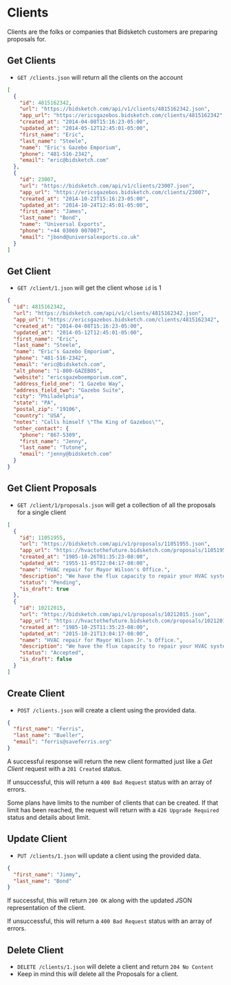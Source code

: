 # Clients

Clients are the folks or companies that Bidsketch customers are preparing proposals for.

## Get Clients

* `GET /clients.json` will return all the clients on the account

```json
[
  {
    "id": 4815162342,
    "url": "https://bidsketch.com/api/v1/clients/4815162342.json",
    "app_url": "https://ericsgazebos.bidsketch.com/clients/4815162342",
    "created_at": "2014-04-08T15:16:23-05:00",
    "updated_at": "2014-05-12T12:45:01-05:00",
    "first_name": "Eric",
    "last_name": "Steele",
    "name": "Eric's Gazebo Emporium",
    "phone": "481-516-2342",
    "email": "eric@bidsketch.com"
  },
  {
    "id": 23007,
    "url": "https://bidsketch.com/api/v1/clients/23007.json",
    "app_url": "https://ericsgazebos.bidsketch.com/clients/23007",
    "created_at": "2014-10-23T15:16:23-05:00",
    "updated_at": "2014-10-24T12:45:01-05:00",
    "first_name": "James",
    "last_name": "Bond",
    "name": "Universal Exports",
    "phone": "+44 03069 007007",
    "email": "jbond@universalexports.co.uk"
  }
]
```

## Get Client

* `GET /client/1.json` will get the client whose `id` is 1

```json
{
  "id": 4815162342,
  "url": "https://bidsketch.com/api/v1/clients/4815162342.json",
  "app_url": "https://ericsgazebos.bidsketch.com/clients/4815162342",
  "created_at": "2014-04-08T15:16:23-05:00",
  "updated_at": "2014-05-12T12:45:01-05:00",
  "first_name": "Eric",
  "last_name": "Steele",
  "name": "Eric's Gazebo Emporium",
  "phone": "481-516-2342",
  "email": "eric@bidsketch.com",
  "alt_phone": "1-800-GAZEBOS",
  "website": "ericsgazeboemporium.com",
  "address_field_one": "1 Gazebo Way",
  "address_field_two": "Gazebo Suite",
  "city": "Philadelphia",
  "state": "PA",
  "postal_zip": "19106",
  "country": "USA",
  "notes": "Calls himself \"The King of Gazebos\"",
  "other_contact": {
    "phone": "867-5309",
    "first_name": "Jenny",
    "last_name": "Tutone",
    "email": "jenny@bidsketch.com"
  }
}
```

## Get Client Proposals

* `GET /client/1/proposals.json` will get a collection of all the proposals for a single client

```json
[
  {
    "id": 11051955,
    "url": "https://bidsketch.com/api/v1/proposals/11051955.json",
    "app_url": "https://hvactothefuture.bidsketch.com/proposals/11051955",
    "created_at": "1985-10-26T01:35:23-08:00",
    "updated_at": "1955-11-05T22:04:17-08:00",
    "name": "HVAC repair for Mayor Wilson's Office.",
    "description": "We have the flux capacity to repair your HVAC system before it ever becomes a problem.",
    "status": "Pending",
    "is_draft": true
  },
  {
    "id": 10212015,
    "url": "https://bidsketch.com/api/v1/proposals/10212015.json",
    "app_url": "https://hvactothefuture.bidsketch.com/proposals/10212015",
    "created_at": "1985-10-25T11:35:23-08:00",
    "updated_at": "2015-10-21T13:04:17-08:00",
    "name": "HVAC repair for Mayor Wilson Jr.'s Office.",
    "description": "We have the flux capacity to repair your HVAC system before it ever becomes a problem.",
    "status": "Accepted",
    "is_draft": false
  }
]
```

## Create Client

* `POST /clients.json` will create a client using the provided data.

```json
{
  "first_name": "Ferris",
  "last_name": "Bueller",
  "email": "ferris@saveferris.org"
}
```

A successful response will return the new client formatted just like a *Get Client* request with a `201 Created` status.

If unsuccessful, this will return a `400 Bad Request` status with an array of errors.

Some plans have limits to the number of clients that can be created. If that limit has been reached, the request will return with a `426 Upgrade Required` status and details about limit.

## Update Client

* `PUT /clients/1.json` will update a client using the provided data.

```json
{
  "first_name": "Jimmy",
  "last_name": "Bond"
}
```

If successful, this will return `200 OK` along with the updated JSON representation of the client.

If unsuccessful, this will return a `400 Bad Request` status with an array of errors.

## Delete Client

* `DELETE /clients/1.json` will delete a client and return `204 No Content`
* Keep in mind this will delete all the Proposals for a client.

